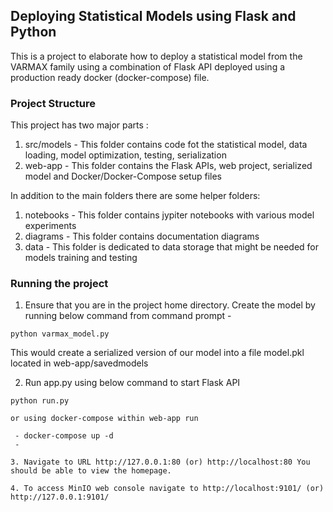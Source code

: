 ## Deploying Statistical Models using Flask and Python
This is a project to elaborate how to deploy a statistical model from the VARMAX family using a combination of Flask API deployed using a production ready docker (docker-compose) file.


### Project Structure
This project has two major parts :
1. src/models - This folder contains code fot the statistical model, data loading, model optimization, testing, serialization
2. web-app - This folder contains the Flask APIs, web project, serialized model and Docker/Docker-Compose setup files

In addition to the main folders there are some helper folders:

1. notebooks - This folder contains jypiter notebooks with various model experiments
2. diagrams - This folder contains documentation diagrams
3. data - This folder is dedicated to data storage that might be needed for models training and testing

### Running the project
1. Ensure that you are in the project home directory. Create the model by running below command from command prompt -
```
python varmax_model.py
```
This would create a serialized version of our model into a file model.pkl located in web-app/savedmodels

2. Run app.py using below command to start Flask API
```
python run.py

or using docker-compose within web-app run

 - docker-compose up -d
 - 

3. Navigate to URL http://127.0.0.1:80 (or) http://localhost:80 You should be able to view the homepage.

4. To access MinIO web console navigate to http://localhost:9101/ (or) http://127.0.0.1:9101/


